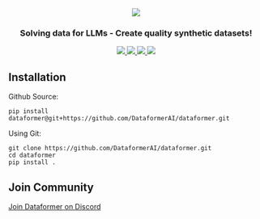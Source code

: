 <div align="center">
  <img src="https://github.com/DataformerAI/dataformer/assets/39311993/b2515523-19a9-4a54-8f12-1f8de24b7a9f"/>
</div>

<h3 align="center">Solving data for LLMs - Create quality synthetic datasets!</h3>

<p align="center">
  <a href="https://x.com/dataformer_ai">
    <img src="https://img.shields.io/badge/twitter-black?logo=x"/>
  </a>
  <a href="https://www.linkedin.com/company/dataformer">
    <img src="https://img.shields.io/badge/linkedin-blue?logo=linkedin"/>
  </a>
  <a href="https://dataformer.ai/discord">
    <img src="https://img.shields.io/badge/Discord-7289DA?&logo=discord&logoColor=white"/>
  </a>
  <a href="https://dataformer.ai/call">
    <img src="https://img.shields.io/badge/book_a_call-00897B?&logo=googlemeet&logoColor=white"/>
  </a>
</p>

## Installation

Github Source:
```
pip install dataformer@git+https://github.com/DataformerAI/dataformer.git 
```

Using Git:
```
git clone https://github.com/DataformerAI/dataformer.git
cd dataformer
pip install .
```

## Join Community

[Join Dataformer on Discord](https://dataformer.ai/discord)
